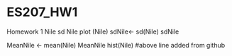# ES207_HW1
Homework 1
Nile
sd Nile
plot (Nile)
sdNile<- sd(Nile)
sdNile

MeanNile <- mean(Nile)
MeanNile
hist(Nile)
#above line added from github
